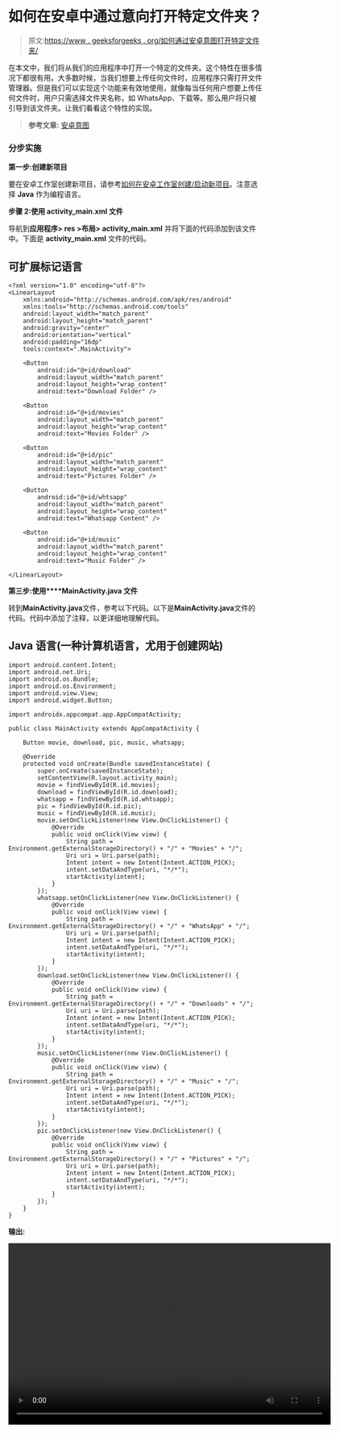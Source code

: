 # 如何在安卓中通过意向打开特定文件夹？

> 原文:[https://www . geeksforgeeks . org/如何通过安卓意图打开特定文件夹/](https://www.geeksforgeeks.org/how-to-open-a-specific-folder-via-intent-in-android/)

在本文中，我们将从我们的应用程序中打开一个特定的文件夹。这个特性在很多情况下都很有用。大多数时候，当我们想要上传任何文件时，应用程序只需打开文件管理器。但是我们可以实现这个功能来有效地使用，就像每当任何用户想要上传任何文件时，用户只需选择文件夹名称，如 WhatsApp、下载等。那么用户将只被引导到该文件夹。让我们看看这个特性的实现。

> **参考文章:** [安卓意图](https://www.geeksforgeeks.org/android-tutorial/#Intent%20and%20Intent%20Filters)

### **分步实施**

**第一步:创建新项目**

要在安卓工作室创建新项目，请参考[如何在安卓工作室创建/启动新项目](https://www.geeksforgeeks.org/android-how-to-create-start-a-new-project-in-android-studio/)。注意选择 **Java** 作为编程语言。

**步骤 2:使用 activity_main.xml 文件**

导航到**应用程序> res >布局> activity_main.xml** 并将下面的代码添加到该文件中。下面是 **activity_main.xml** 文件的代码。

## 可扩展标记语言

```
<?xml version="1.0" encoding="utf-8"?>
<LinearLayout
    xmlns:android="http://schemas.android.com/apk/res/android"
    xmlns:tools="http://schemas.android.com/tools"
    android:layout_width="match_parent"
    android:layout_height="match_parent"
    android:gravity="center"
    android:orientation="vertical"
    android:padding="16dp"
    tools:context=".MainActivity">

    <Button
        android:id="@+id/download"
        android:layout_width="match_parent"
        android:layout_height="wrap_content"
        android:text="Download Folder" />

    <Button
        android:id="@+id/movies"
        android:layout_width="match_parent"
        android:layout_height="wrap_content"
        android:text="Movies Folder" />

    <Button
        android:id="@+id/pic"
        android:layout_width="match_parent"
        android:layout_height="wrap_content"
        android:text="Pictures Folder" />

    <Button
        android:id="@+id/whtsapp"
        android:layout_width="match_parent"
        android:layout_height="wrap_content"
        android:text="Whatsapp Content" />

    <Button
        android:id="@+id/music"
        android:layout_width="match_parent"
        android:layout_height="wrap_content"
        android:text="Music Folder" />

</LinearLayout>
```

**第三步:使用****MainActivity.java 文件**

转到**MainActivity.java**文件，参考以下代码。以下是**MainActivity.java**文件的代码。代码中添加了注释，以更详细地理解代码。

## Java 语言(一种计算机语言，尤用于创建网站)

```
import android.content.Intent;
import android.net.Uri;
import android.os.Bundle;
import android.os.Environment;
import android.view.View;
import android.widget.Button;

import androidx.appcompat.app.AppCompatActivity;

public class MainActivity extends AppCompatActivity {

    Button movie, download, pic, music, whatsapp;

    @Override
    protected void onCreate(Bundle savedInstanceState) {
        super.onCreate(savedInstanceState);
        setContentView(R.layout.activity_main);
        movie = findViewById(R.id.movies);
        download = findViewById(R.id.download);
        whatsapp = findViewById(R.id.whtsapp);
        pic = findViewById(R.id.pic);
        music = findViewById(R.id.music);
        movie.setOnClickListener(new View.OnClickListener() {
            @Override
            public void onClick(View view) {
                String path = Environment.getExternalStorageDirectory() + "/" + "Movies" + "/";
                Uri uri = Uri.parse(path);
                Intent intent = new Intent(Intent.ACTION_PICK);
                intent.setDataAndType(uri, "*/*");
                startActivity(intent);
            }
        });
        whatsapp.setOnClickListener(new View.OnClickListener() {
            @Override
            public void onClick(View view) {
                String path = Environment.getExternalStorageDirectory() + "/" + "WhatsApp" + "/";
                Uri uri = Uri.parse(path);
                Intent intent = new Intent(Intent.ACTION_PICK);
                intent.setDataAndType(uri, "*/*");
                startActivity(intent);
            }
        });
        download.setOnClickListener(new View.OnClickListener() {
            @Override
            public void onClick(View view) {
                String path = Environment.getExternalStorageDirectory() + "/" + "Downloads" + "/";
                Uri uri = Uri.parse(path);
                Intent intent = new Intent(Intent.ACTION_PICK);
                intent.setDataAndType(uri, "*/*");
                startActivity(intent);
            }
        });
        music.setOnClickListener(new View.OnClickListener() {
            @Override
            public void onClick(View view) {
                String path = Environment.getExternalStorageDirectory() + "/" + "Music" + "/";
                Uri uri = Uri.parse(path);
                Intent intent = new Intent(Intent.ACTION_PICK);
                intent.setDataAndType(uri, "*/*");
                startActivity(intent);
            }
        });
        pic.setOnClickListener(new View.OnClickListener() {
            @Override
            public void onClick(View view) {
                String path = Environment.getExternalStorageDirectory() + "/" + "Pictures" + "/";
                Uri uri = Uri.parse(path);
                Intent intent = new Intent(Intent.ACTION_PICK);
                intent.setDataAndType(uri, "*/*");
                startActivity(intent);
            }
        });
    }
}
```

**输出:**

<video class="wp-video-shortcode" id="video-612660-1" width="640" height="360" preload="metadata" controls=""><source type="video/mp4" src="https://media.geeksforgeeks.org/wp-content/uploads/20210517135455/content.mp4?_=1">[https://media.geeksforgeeks.org/wp-content/uploads/20210517135455/content.mp4](https://media.geeksforgeeks.org/wp-content/uploads/20210517135455/content.mp4)</video>